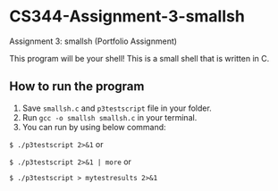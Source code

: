 # CS344-Assignment-3-smallsh
Assignment 3: smallsh (Portfolio Assignment)

This program will be your shell! This is a small shell that is written in C.

## How to run the program

1. Save `smallsh.c` and `p3testscript` file in your folder.
2. Run `gcc -o smallsh smallsh.c` in your terminal.
3. You can run by using below command:


`$ ./p3testscript 2>&1`
or

`$ ./p3testscript 2>&1 | more`
or

`$ ./p3testscript > mytestresults 2>&1 `
